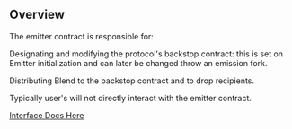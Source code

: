 ## Overview

The emitter contract is responsible for:

Designating and modifying the protocol's backstop contract: this is set on Emitter initialization and can later be changed throw an emission fork.

Distributing Blend to the backstop contract and to drop recipients.

Typically user's will not directly interact with the emitter contract.

[Interface Docs Here](https://docs.rs/blend-interfaces/0.0.1/blend_interfaces/emitter/index.html)

